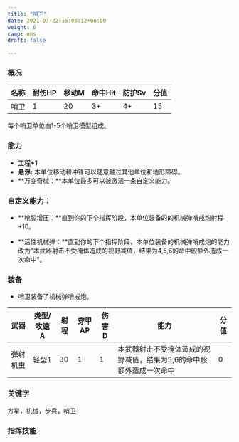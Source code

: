 ```yaml
---
title: "哨卫"
date: 2021-07-22T15:08:12+08:00
weight: 6
camp: uns
draft: false

---
```


### 概况

| 名称 | 耐伤HP | 移动M | 命中Hit | 防护Sv | 分值 |
| ---- | ------ | ----- | ------- | ------ | ---- |
| 哨卫 | 1      | 20    | 3+      | 4+     | 15   |

每个哨卫单位由1-5个哨卫模型组成。

### 能力

- **工程+1**
- **悬浮:**  本单位移动和冲锋可以随意越过其他单位和地形障碍。
- **万变奇械：**本单位最多可以被激活一条自定义能力。

### 自定义能力：

- **枪膛增压：**直到你的下个指挥阶段，本单位装备的的机械弹哨戒炮射程+10。

- **活性机械弹：**直到你的下个指挥阶段，本单位装备的机械弹哨戒炮的能力改为“本武器射击不受掩体造成的视野减值，结果为4,5,6的命中骰额外造成一次命中”。

### 装备

- 哨卫装备了机械弹哨戒炮。

| 武器     | 类型/攻速A | 射程 | 穿甲AP | 伤害D | 能力                                                         | 分值 |
| -------- | ---------- | ---- | ------ | ----- | ------------------------------------------------------------ | ---- |
| 弹射机虫 | 轻型1      | 30   | 1      | 1     | 本武器射击不受掩体造成的视野减值，结果为5,6的命中骰额外造成一次命中 | 0    |

### **关键字**

方星，机械，步兵，哨卫

### 指挥技能

